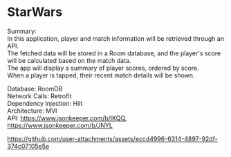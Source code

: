 # StarWars

Summary: <br/>
In this application, player and match information will be retrieved through an API. <br/>
The fetched data will be stored in a Room database, and the player's score will be calculated based on the match data. <br/>
The app will display a summary of player scores, ordered by score. <br/>
When a player is tapped, their recent match details will be shown.<br/>

Database: RoomDB <br/>
Network Calls: Retrofit <br/>
Dependency Injection: Hilt <br/>
Architecture: MVI <br/>
API: https://www.jsonkeeper.com/b/IKQQ, https://www.jsonkeeper.com/b/JNYL <br/>

https://github.com/user-attachments/assets/eccd4996-6314-4897-92df-374c07105e5e



